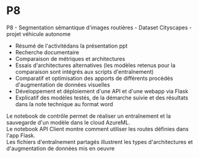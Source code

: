 # P8
P8 - Segmentation sémantique d'images routières - Dataset Cityscapes - projet véhicule autonome
- Résumé de l'activitédans la présentation ppt
- Recherche documentaire
- Comparaison de métriques et architectures
- Essais d'architectures alternatives (les modèles retenus pour la comparaison sont intégrés aux scripts d'entraînement)
- Comparatif et optimisation des apports de différents procédés d'augmentation de données visuelles
- Développement et déploiement d'une API et d'une webapp via Flask
- Explicatif des modèles testés, de la démarche suivie et des résultats dans la note technique au format word

Le notebook de contrôle permet de réaliser un entraînement et la sauvegarde d'un modèle dans le cloud AzureML.<br>
Le notebook API Client montre comment utiliser les routes définies dans l'app Flask.<br>
Les fichiers d'entraînement partagés illustrent les types d'architectures et d'augmentation de données mis en oeuvre
